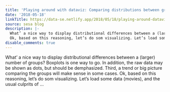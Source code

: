 ```yaml
---
title: 'Playing around with dataviz: Comparing distributions between groups'
date: '2018-05-18'
linkTitle: https://data-se.netlify.app/2018/05/18/playing-around-dataviz-comparing-distributions-between-groups/
source: sesa blog
description: |-
  What’ a nice way to display distributional differences between a (larger) number of groups? Boxplots is one way to go. In addition, the raw data may be shown as dots, but should be demphasized. Third, a trend or big picture comparing the groups will make sense in some cases.
  Ok, based on this reasoning, let’s do som visualizing. Let’s load some data (movies), and the usual culprits of ...
disable_comments: true
---
```

What’ a nice way to display distributional differences between a (larger) number of groups? Boxplots is one way to go. In addition, the raw data may be shown as dots, but should be demphasized. Third, a trend or big picture comparing the groups will make sense in some cases.
Ok, based on this reasoning, let’s do som visualizing. Let’s load some data (movies), and the usual culprits of ...